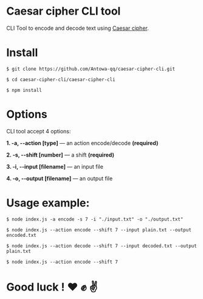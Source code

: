 # Caesar cipher CLI tool

CLI Tool to encode and decode text using [Caesar cipher](https://en.wikipedia.org/wiki/Caesar_cipher).

# Install


```$ git clone https://github.com/Antowa-qq/caesar-cipher-cli.git```

```$ cd caesar-cipher-cli/caesar-cipher-cli```

```$ npm install```


# Options 

CLI tool accept 4 options:

**1. -a, --action [type]** — an action encode/decode **(required)**

**2. -s, --shift [number]** — a shift **(required)** 

**3. -i, --input [filename]** — an input file 

**4. -o, --output [filename]** — an output file

# Usage example:

```$ node index.js -a encode -s 7 -i "./input.txt" -o "./output.txt"```

```$ node index.js --action encode --shift 7 --input plain.txt --output encoded.txt```

```$ node index.js --action decode --shift 7 --input decoded.txt --output plain.txt```

```$ node index.js --action encode --shift 7```

# Good luck ! :heart: :fist: :v:
